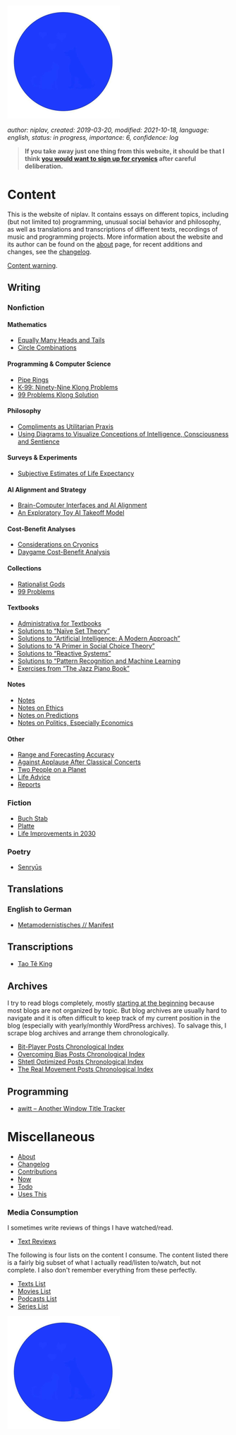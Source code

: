 ![Sol Plav](./favicon.png "kakja kjerbas unjobares")

*author: niplav, created: 2019-03-20, modified: 2021-10-18, language: english, status: in progress, importance: 6, confidence: log*

> __If you take away just one thing from this website,
it should be that I think [you would want to sign up for
cryonics](./considerations_on_cryonics.html) after careful deliberation.__

Content
=======

This is the website of niplav. It contains essays on different topics,
including (but not limited to) programming, unusual social behavior and
philosophy, as well as translations and transcriptions of different texts,
recordings of music and programming projects. More information about
the website and its author can be found on the [about](./about.md) page,
for recent additions and changes, see the [changelog](./changelog.md).

[Content warning](./content_warning.md).

Writing
-------

### Nonfiction

#### Mathematics

* [Equally Many Heads and Tails](./equally_many_heads_and_tails.md)
* [Circle Combinations](./circle_combinations.md)

#### Programming & Computer Science

* [Pipe Rings](./pipe_rings.md)
* [K-99: Ninety-Nine Klong Problems](./99_klong_problems.md)
* [99 Problems Klong Solution](./99_problems_klong_solution.md)

#### Philosophy

* [Compliments as Utilitarian Praxis](./utilitarian_compliments.md)
* [Using Diagrams to Visualize Conceptions of Intelligence, Consciousness and Sentience](./consciousness_diagram.md)

#### Surveys & Experiments

* [Subjective Estimates of Life Expectancy](./estimated_life_expectancy.md)

#### AI Alignment and Strategy

* [Brain-Computer Interfaces and AI Alignment](./bcis_and_alignment.md)
* [An Exploratory Toy AI Takeoff Model](./toy_ai_takeoff_model.md)

#### Cost-Benefit Analyses

* [Considerations on Cryonics](./considerations_on_cryonics.md)
* [Daygame Cost-Benefit Analysis](./daygame_cost_benefit.md)

#### Collections

* [Rationalist Gods](./rationalist_gods.md)
* [99 Problems](./99_problems_collection.md)

#### Textbooks

* [Administrativa for Textbooks](./administrativa_for_textbooks.md)
* [Solutions to “Naïve Set Theory”](./nst_solutions.md)
* [Solutions to “Artificial Intelligence: A Modern Approach”](./aima_solutions.md)
* [Solutions to “A Primer in Social Choice Theory”](./apisct_solutions.md)
* [Solutions to “Reactive Systems”](./rs_solutions.md)
* [Solutions to “Pattern Recognition and Machine Learning](./praml_solutions.md)
* [Exercises from “The Jazz Piano Book”](./tjpb_exercises.md)

#### Notes

* [Notes](./notes.md)
* [Notes on Ethics](./notes_on_ethics.md)
* [Notes on Predictions](./notes_on_predictions.md)
* [Notes on Politics, Especially Economics](./notes_on_politics_especially_economics.md)

#### Other

* [Range and Forecasting Accuracy](./range_and_forecasting_accuracy.md)
* [Against Applause After Classical Concerts](./against_applause.md)
* [Two People on a Planet](./two_people_on_a_planet.md)
* [Life Advice](./life_advice.md)
* [Reports](./reports.md)

### Fiction

* [Buch Stab](./buch_stab.md)
* [Platte](./platte.md)
* [Life Improvements in 2030](./life_improvements_2030.html)

### Poetry

* [Senryūs](./senryu.md)

Translations
------------

### English to German

* [Metamodernistisches // Manifest](./metamodernistisches_manifest.md)

Transcriptions
--------------

* [Tao Tê King](./tao_te_king.md)

Archives
--------

I try to read blogs completely, mostly [starting at the
beginning](https://entirelyuseless.com/2018/06/12/start-at-the-beginning/ "Start at the Beginning")
because most blogs are not organized by topic. But blog archives are
usually hard to navigate and it is often difficult to keep track of my
current position in the blog (especially with yearly/monthly WordPress
archives). To salvage this, I scrape blog archives and arrange them
chronologically.

* [Bit-Player Posts Chronological Index](./bp_chrono.md)
* [Overcoming Bias Posts Chronological Index](./ob_chrono.md)
* [Shtetl Optimized Posts Chronological Index](./so_chrono.md)
* [The Real Movement Posts Chronological Index](./trm_chrono.md)

Programming
-----------

* [awitt – Another Window Title Tracker](./awitt.md)

Miscellaneous
=============

* [About](./about.md)
* [Changelog](./changelog.md)
* [Contributions](./contributions.md)
* [Now](./now.md)
* [Todo](./todo.md)
* [Uses This](./uses_this.md)

### Media Consumption

I sometimes write reviews of things I have watched/read.

* [Text Reviews](./text_reviews.md)

The following is four lists on the content I consume. The content listed
there is a fairly big subset of what I actually read/listen to/watch,
but not complete. I also don't remember everything from these perfectly.

* [Texts List](./texts_list.md)
* [Movies List](./movies_list.md)
* [Podcasts List](./podcasts_list.md)
* [Series List](./series_list.md)

![Sol Plav](./favicon.png "kakja kjerbas unjobares")

